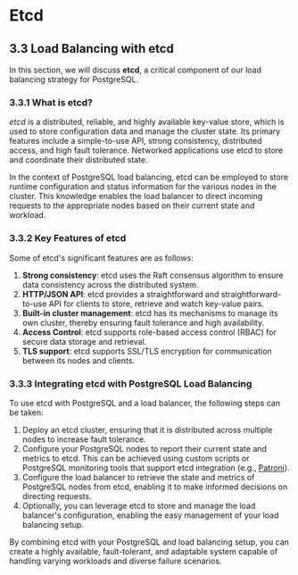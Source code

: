 # Etcd

## 3.3 Load Balancing with etcd

In this section, we will discuss **etcd**, a critical component of our load balancing strategy for PostgreSQL.

### 3.3.1 What is etcd?

_etcd_ is a distributed, reliable, and highly available key-value store, which is used to store configuration data and manage the cluster state. Its primary features include a simple-to-use API, strong consistency, distributed access, and high fault tolerance. Networked applications use etcd to store and coordinate their distributed state.

In the context of PostgreSQL load balancing, etcd can be employed to store runtime configuration and status information for the various nodes in the cluster. This knowledge enables the load balancer to direct incoming requests to the appropriate nodes based on their current state and workload.

### 3.3.2 Key Features of etcd

Some of etcd's significant features are as follows:

1. **Strong consistency**: etcd uses the Raft consensus algorithm to ensure data consistency across the distributed system.
2. **HTTP/JSON API**: etcd provides a straightforward and straightforward-to-use API for clients to store, retrieve and watch key-value pairs.
3. **Built-in cluster management**: etcd has its mechanisms to manage its own cluster, thereby ensuring fault tolerance and high availability.
4. **Access Control**: etcd supports role-based access control (RBAC) for secure data storage and retrieval.
5. **TLS support**: etcd supports SSL/TLS encryption for communication between its nodes and clients.

### 3.3.3 Integrating etcd with PostgreSQL Load Balancing

To use etcd with PostgreSQL and a load balancer, the following steps can be taken:

1. Deploy an etcd cluster, ensuring that it is distributed across multiple nodes to increase fault tolerance.
2. Configure your PostgreSQL nodes to report their current state and metrics to etcd. This can be achieved using custom scripts or PostgreSQL monitoring tools that support etcd integration (e.g., [Patroni](https://patroni.readthedocs.io)).
3. Configure the load balancer to retrieve the state and metrics of PostgreSQL nodes from etcd, enabling it to make informed decisions on directing requests.
4. Optionally, you can leverage etcd to store and manage the load balancer's configuration, enabling the easy management of your load balancing setup.

By combining etcd with your PostgreSQL and load balancing setup, you can create a highly available, fault-tolerant, and adaptable system capable of handling varying workloads and diverse failure scenarios.